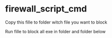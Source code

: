 # firewall_script_cmd

Copy this fille to folder witch file you want to block


Run fille to block all exe in folder and folder below
